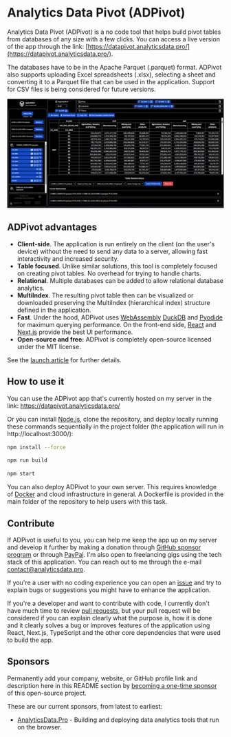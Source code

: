 # Analytics Data Pivot (ADPivot)

Analytics Data Pivot (ADPivot) is a no code tool that helps build pivot tables from databases of any size with a few clicks. You can access a live version of the app through the link: [https://datapivot.analyticsdata.pro/](https://datapivot.analyticsdata.pro/).

The databases have to be in the Apache Parquet (.parquet) format. ADPivot also supports uploading Excel spreadsheets (.xlsx), selecting a sheet and converting it to a Parquet file that can be used in the application. Support for CSV files is being considered for future versions.

![ADPivot](public/adpivot_snapshot.png)

## ADPivot advantages

- **Client-side**. The application is run entirely on the client (on the user's device) without the need to send any data to a server, allowing fast interactivity and increased security.
- **Table focused**. Unlike similar solutions, this tool is completely focused on creating pivot tables. No overhead for trying to handle charts.
- **Relational**. Multiple databases can be added to allow relational database analytics.
- **MultiIndex**. The resulting pivot table then can be visualized or downloaded preserving the MultiIndex (hierarchical index) structure defined in the application.
- **Fast**. Under the hood, ADPivot uses [WebAssembly](https://webassembly.org/) [DuckDB](https://github.com/duckdb/duckdb-wasm) and [Pyodide](https://github.com/pyodide/pyodide) for maximum querying performance. On the front-end side, [React](https://github.com/facebook/react) and [Next.js](https://github.com/vercel/next.js) provide the best UI performance.
- **Open-source and free:** ADPivot is completely open-source licensed under the MIT license.

See the [launch article](https://analyticsdata.pro/blog/Analytics%20Data%20Pivot%20(ADPivot)%20launch) for further details. 

## How to use it

You can use the ADPivot app that's currently hosted on my server in the link: https://datapivot.analyticsdata.pro/

Or you can install [Node.js](https://nodejs.org/en/download), clone the repository, and deploy locally running these commands sequentially in the project folder (the application will run in http://localhost:3000/): 

```bash
npm install --force
```

```bash
npm run build
```

```bash
npm start
```

You can also deploy ADPivot to your own server. This requires knowledge of [Docker](https://www.docker.com/get-started/) and cloud infrastructure in general. A Dockerfile is provided in the main folder of the repository to help users with this task.

## Contribute

If ADPivot is useful to you, you can help me keep the app up on my server and develop it further by making a donation through [GitHub sponsor program](https://github.com/sponsors/danilo-css?frequency=one-time&sponsor=danilo-css) or through [PayPal](https://www.paypal.com/donate/?business=VM8L5KP6R5FQY&no_recurring=0&item_name=Thank+you+for+donating.+Your+money+goes+toward+covering+server+expenses+and+developing+the+app+further.&currency_code=USD). I'm also open to freelancing gigs using the tech stack of this application. You can reach out to me through the e-mail [contact@analyticsdata.pro](mailto:contact@analyticsdata.pro).

If you're a user with no coding experience you can open an [issue](https://github.com/danilo-css/analytics-data-pivot/issues) and try to explain bugs or suggestions you might have to enhance the application.

If you're a developer and want to contribute with code, I currently don't have much time to review [pull requests](https://github.com/danilo-css/analytics-data-pivot/pulls), but your pull request will be considered if you can explain clearly what the purpose is, how it is done and it clearly solves a bug or improves features of the application using React, Next.js, TypeScript and the other core dependencies that were used to build the app.

## Sponsors

Permanently add your company, website, or GitHub profile link and description here in this README section by [becoming a one-time sponsor](https://github.com/sponsors/danilo-css?frequency=one-time&sponsor=danilo-css) of this open-source project.

These are our current sponsors, from latest to earliest:

- [AnalyticsData.Pro](analyticsdata.pro) - Building and deploying data analytics tools that run on the browser.
